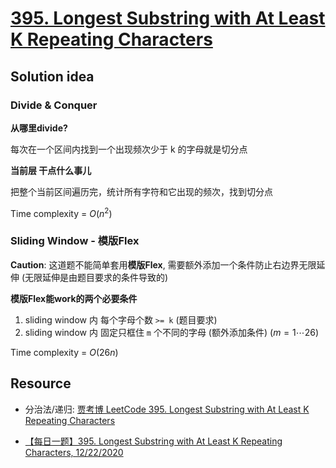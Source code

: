 # [395. Longest Substring with At Least K Repeating Characters](https://leetcode.com/problems/longest-substring-with-at-least-k-repeating-characters/)

## Solution idea

### Divide & Conquer

**从哪里divide?**

每次在一个区间内找到一个出现频次少于 k 的字母就是切分点

**当前层 干点什么事儿**

把整个当前区间遍历完，统计所有字符和它出现的频次，找到切分点

Time complexity = $O(n^2)$


### Sliding Window - 模版Flex

**Caution**: 这道题不能简单套用**模版Flex**, 需要额外添加一个条件防止右边界无限延伸 (无限延伸是由题目要求的条件导致的)

**模版Flex能work的两个必要条件**
1. sliding window 内 每个字母个数 `>= k` (题目要求)
2. sliding window 内 固定只框住 `m` 个不同的字母 (额外添加条件) ($m = 1 \cdots 26$)

Time complexity = $O(26n)$

## Resource

- 分治法/递归: [贾考博 LeetCode 395. Longest Substring with At Least K Repeating Characters](https://www.youtube.com/watch?v=Dn_Wt6lBt4I)

- [【每日一题】395. Longest Substring with At Least K Repeating Characters, 12/22/2020](https://www.youtube.com/watch?v=_MJKUvM-4fM&ab_channel=HuifengGuan)
